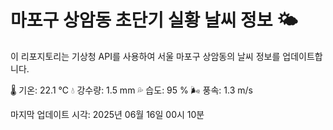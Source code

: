 
# 마포구 상암동 초단기 실황 날씨 정보 🌤️

이 리포지토리는 기상청 API를 사용하여 서울 마포구 상암동의 날씨 정보를 업데이트합니다. 

🌡️ 기온: 22.1 ℃
💧 강수량: 1.5 mm
💦 습도: 95 %
🌬️ 풍속: 1.3 m/s

마지막 업데이트 시각: 2025년 06월 16일 00시 10분    
